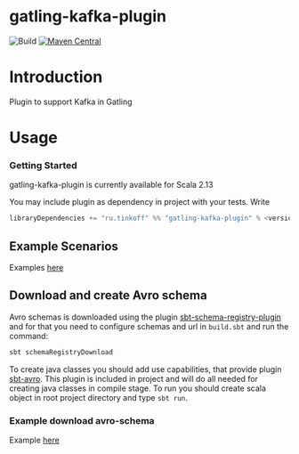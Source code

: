 # gatling-kafka-plugin 
![Build](https://github.com/TinkoffCreditSystems/gatling-kafka-plugin/workflows/Build/badge.svg) [![Maven Central](https://img.shields.io/maven-central/v/ru.tinkoff/gatling-kafka-plugin_2.13.svg?color=success)](https://search.maven.org/search?q=ru.tinkoff.gatling-kafka)
# Introduction
Plugin to support Kafka in Gatling
# Usage
### Getting Started
gatling-kafka-plugin is currently available for Scala 2.13

You may include plugin as dependency in project with your tests. Write 
```scala
libraryDependencies += "ru.tinkoff" %% "gatling-kafka-plugin" % <version> % Test
```
## Example Scenarios
Examples [here](https://github.com/TinkoffCreditSystems/gatling-kafka-plugin/tree/master/src/test/scala/ru/tinkoff/gatling/kafka/examples)
## Download and create Avro schema
Avro schemas is downloaded using the plugin [sbt-schema-registry-plugin](https://github.com/Tinkoff/sbt-schema-registry-plugin)
and for that you need to configure schemas and url in `build.sbt` and run the command:
```bash 
sbt schemaRegistryDownload
```
To create java classes you should add use capabilities, that provide plugin [sbt-avro](https://github.com/sbt/sbt-avro).
This plugin is included in project and will do all needed for creating java classes in compile stage.
To run you should create scala object in root project directory and type `sbt run`.
### Example download avro-schema
Example [here](https://github.com/TinkoffCreditSystems/gatling-kafka-plugin/tree/master/src/test/scala/ru/tinkoff/gatling/kafka/examples)
